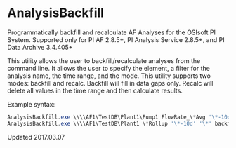 # AnalysisBackfill
Programmatically backfill and recalculate AF Analyses for the OSIsoft PI System.  Supported only for PI AF 2.8.5+, PI Analysis Service 2.8.5+, and PI Data Archive 3.4.405+

This utility allows the user to backfill/recalculate analyses from the command line.  It allows the user to specify the element, a filter for the analysis name, the time range, and the mode.  This utility supports two modes: backfill and recalc.  Backfill will fill in data gaps only.  Recalc will delete all values in the time range and then calculate results.  

Example syntax:

```powershell
AnalysisBackfill.exe \\\\AF1\TestDB\Plant1\Pump1 FlowRate_\*Avg '\*-10d' '\*' recalc
AnalysisBackfill.exe \\\\AF1\TestDB\Plant1 \*Rollup '\*-10d' '\*' backfill
```

Updated 2017.03.07
